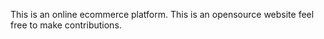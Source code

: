 This is an online ecommerce platform.
This is an opensource website feel free to make contributions.

